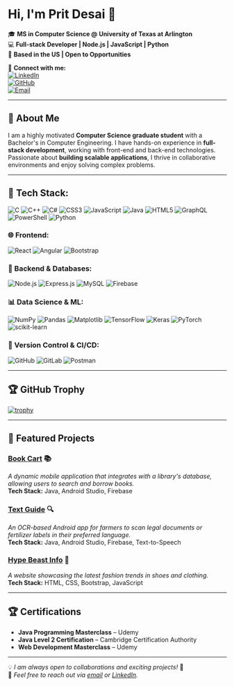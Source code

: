 # Hi, I'm Prit Desai 👋  

🎓 **MS in Computer Science @ University of Texas at Arlington**  
💻 **Full-stack Developer | Node.js | JavaScript | Python**  
📍 **Based in the US | Open to Opportunities**  

🔗 **Connect with me:**  
[![LinkedIn](https://img.shields.io/badge/LinkedIn-Profile-blue?style=flat&logo=linkedin)](https://www.linkedin.com/in/prit-desai-36545412b/)  
[![GitHub](https://img.shields.io/badge/GitHub-Profile-black?style=flat&logo=github)](https://github.com/prit2410)  
[![Email](https://img.shields.io/badge/Email-Contact-red?style=flat&logo=gmail)](mailto:pxd0534@mavs.uta.edu)  

---

## 🚀 About Me  
I am a highly motivated **Computer Science graduate student** with a Bachelor's in Computer Engineering. I have hands-on experience in **full-stack development**, working with front-end and back-end technologies. Passionate about **building scalable applications**, I thrive in collaborative environments and enjoy solving complex problems.  

---

## 🚀 Tech Stack:

![C](https://img.shields.io/badge/C-A8B9CC?style=for-the-badge&logo=c&logoColor=white)
![C++](https://img.shields.io/badge/C%2B%2B-00599C?style=for-the-badge&logo=c%2B%2B&logoColor=white)
![C#](https://img.shields.io/badge/C%23-239120?style=for-the-badge&logo=c-sharp&logoColor=white)
![CSS3](https://img.shields.io/badge/CSS3-1572B6?style=for-the-badge&logo=css3&logoColor=white)
![JavaScript](https://img.shields.io/badge/JavaScript-F7DF1E?style=for-the-badge&logo=javascript&logoColor=black)
![Java](https://img.shields.io/badge/Java-ED8B00?style=for-the-badge&logo=java&logoColor=white)
![HTML5](https://img.shields.io/badge/HTML5-E34F26?style=for-the-badge&logo=html5&logoColor=white)
![GraphQL](https://img.shields.io/badge/GraphQL-E10098?style=for-the-badge&logo=graphql&logoColor=white)
![PowerShell](https://img.shields.io/badge/PowerShell-5391FE?style=for-the-badge&logo=powershell&logoColor=white)
![Python](https://img.shields.io/badge/Python-3776AB?style=for-the-badge&logo=python&logoColor=white)

### 🌐 Frontend:
![React](https://img.shields.io/badge/React-20232A?style=for-the-badge&logo=react&logoColor=61DAFB)
![Angular](https://img.shields.io/badge/Angular-DD0031?style=for-the-badge&logo=angular&logoColor=white)
![Bootstrap](https://img.shields.io/badge/Bootstrap-563D7C?style=for-the-badge&logo=bootstrap&logoColor=white)

### 🔧 Backend & Databases:
![Node.js](https://img.shields.io/badge/Node.js-43853D?style=for-the-badge&logo=node.js&logoColor=white)
![Express.js](https://img.shields.io/badge/Express.js-000000?style=for-the-badge&logo=express&logoColor=white)
![MySQL](https://img.shields.io/badge/MySQL-4479A1?style=for-the-badge&logo=mysql&logoColor=white)
![Firebase](https://img.shields.io/badge/Firebase-ffca28?style=for-the-badge&logo=firebase&logoColor=black)


### 📊 Data Science & ML:
![NumPy](https://img.shields.io/badge/NumPy-013243?style=for-the-badge&logo=numpy&logoColor=white)
![Pandas](https://img.shields.io/badge/Pandas-150458?style=for-the-badge&logo=pandas&logoColor=white)
![Matplotlib](https://img.shields.io/badge/Matplotlib-0076A8?style=for-the-badge&logo=python&logoColor=white)
![TensorFlow](https://img.shields.io/badge/TensorFlow-FF6F00?style=for-the-badge&logo=tensorflow&logoColor=white)
![Keras](https://img.shields.io/badge/Keras-D00000?style=for-the-badge&logo=keras&logoColor=white)
![PyTorch](https://img.shields.io/badge/PyTorch-EE4C2C?style=for-the-badge&logo=pytorch&logoColor=white)
![scikit-learn](https://img.shields.io/badge/scikit--learn-F7931E?style=for-the-badge&logo=scikit-learn&logoColor=white)

### 📜 Version Control & CI/CD:
![GitHub](https://img.shields.io/badge/GitHub-181717?style=for-the-badge&logo=github&logoColor=white)
![GitLab](https://img.shields.io/badge/GitLab-FCA121?style=for-the-badge&logo=gitlab&logoColor=white)
![Postman](https://img.shields.io/badge/Postman-FF6C37?style=for-the-badge&logo=postman&logoColor=white)
 

---

## 🏆 GitHub Trophy
[![trophy](https://github-profile-trophy.vercel.app/?username=prit2410&theme=onedark)](https://github.com/ryo-ma/github-profile-trophy)


---

## 📌 Featured Projects  
### **[Book Cart](https://github.com/prit2410/BookCartLibraryApp)** 📚  
*A dynamic mobile application that integrates with a library's database, allowing users to search and borrow books.*  
**Tech Stack:** Java, Android Studio, Firebase  

### **[Text Guide](https://github.com/prit2410/TextGuideVersion3.0)** 🔍  
*An OCR-based Android app for farmers to scan legal documents or fertilizer labels in their preferred language.*  
**Tech Stack:** Java, Android Studio, Firebase, Text-to-Speech  

### **[Hype Beast Info](https://github.com/prit2410/hype-beast-info)** 👟  
*A website showcasing the latest fashion trends in shoes and clothing.*  
**Tech Stack:** HTML, CSS, Bootstrap, JavaScript  

---

## 🏆 Certifications  
- **Java Programming Masterclass** – Udemy  
- **Java Level 2 Certification** – Cambridge Certification Authority  
- **Web Development Masterclass** – Udemy  

--- 

💡 *I am always open to collaborations and exciting projects!* 🚀  
📩 *Feel free to reach out via [email](mailto:pxd0534@mavs.uta.edu) or [LinkedIn](https://www.linkedin.com/in/prit-desai-36545412b/).*  
